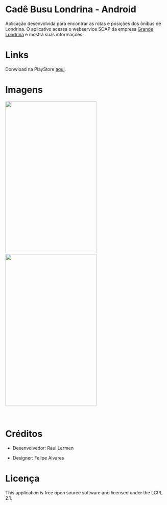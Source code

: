<h1>Cad&ecirc; Busu Londrina - Android</h1>
<p>Aplica&ccedil;&atilde;o desenvolvida para encontrar as rotas e posi&ccedil;&otilde;es dos &ocirc;nibus de Londrina. O aplicativo acessa o webservice SOAP da empresa <a title="Grande Londrina" href="http://www.tcgrandelondrina.com.br/" target="_blank">Grande Londrina</a>&nbsp;e mostra suas informa&ccedil;&otilde;es.</p>
<h1><a id="user-content-links" class="anchor" href="https://github.com/raullermen/Cade-Busu-Android#links"></a>Links</h1>
<p>Donwload na&nbsp;PlayStore <a title="Cad&ecirc; Busu" href="https://play.google.com/store/apps/details?id=com.bks.meubusu.cadebusu">aqui</a>.</p>
<h1>Imagens</h1>
<p><img src="https://lh3.googleusercontent.com/cqjZmXGspDJO_aIevZSETvbK3pQpd3prhB-nkYrQ134z2kcnhv4RYWihuh-5ikA59CWF=h900-rw" alt="" width="285" height="476" />&nbsp; &nbsp; &nbsp; &nbsp; &nbsp;<img src="https://lh3.googleusercontent.com/wc2pXbpiKELPH3RILl4IBbSjiPUtMht1GoZiI_HYtO0yQGmQhPRTR7bJ9i-hgjGhZaQm=h900-rw" alt="" width="286" height="476" /></p>
<p>&nbsp;</p>
<h1>Cr&eacute;ditos</h1>
<ul>
<li>Desenvolvedor: Raul Lermen</li>
</ul>
<ul>
<li>Designer: Felipe Alvares</li>
</ul>
<h1><a id="user-content-licence" class="anchor" href="https://github.com/raullermen/Cade-Busu-Android#licence"></a>Licen&ccedil;a</h1>
<p>This application is free open source software and licensed under the LGPL 2.1.</p>
